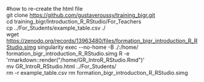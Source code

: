 #how to re-create the html file  
git clone https://github.com/gustaveroussy/training_bigr.git  
cd training_bigr/Introduction_R_RStudio/For_Teachers  
cp ../For_Students/example_table.csv ./  
wget https://zenodo.org/records/13963480/files/formation_bigr_introduction_R_RStudio.simg
singularity exec --no-home -B ./:/home/ formation_bigr_introduction_R_RStudio.simg R -e 'rmarkdown::render("/home/GR_IntroR_RStudio.Rmd")'  
mv GR_IntroR_RStudio.html ../For_Students/  
rm -r example_table.csv
rm formation_bigr_introduction_R_RStudio.simg
